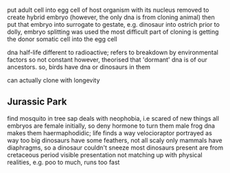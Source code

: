 <!-- SPDX-License-Identifier: zlib-acknowledgement -->

put adult cell into egg cell of host organism with its nucleus removed to create hybrid embryo (however, the only dna is from cloning animal)
then put that embryo into surrogate to gestate, e.g. dinosaur into ostrich
prior to dolly, embryo splitting was used
the most difficult part of cloning is getting the donor somatic cell into the egg cell

dna half-life different to radioactive; refers to breakdown by environmental factors so not constant
however, theorised that 'dormant' dna is of our ancestors. so, birds have dna or dinosaurs in them

can actually clone with longevity

## Jurassic Park
find mosquito in tree sap
deals with neophobia, i.e scared of new things
all embryos are female initially, so deny hormone to turn them male
frog dna makes them haermaphodidic; life finds a way
velocioraptor portrayed as way too big
dinosaurs have some feathers, not all scaly
only mammals have diaphragms, so a dinosaur couldn't sneeze
most dinosaurs present are from cretaceous period
visible presentation not matching up with physical realities, e.g. poo to much, runs too fast
